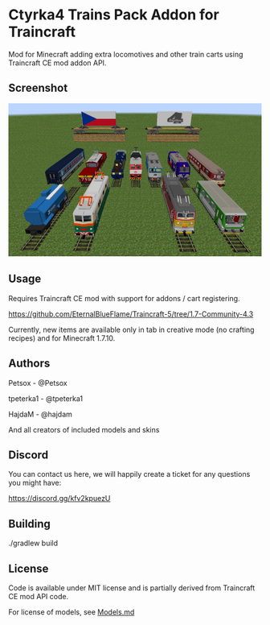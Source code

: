 Ctyrka4 Trains Pack Addon for Traincraft
========================================

Mod for Minecraft adding extra locomotives and other train carts using Traincraft CE mod addon API.

Screenshot
----------

![Screenshot](images/screenshot.jpg?raw=true)

Usage
-----

Requires Traincraft CE mod with support for addons / cart registering.

https://github.com/EternalBlueFlame/Traincraft-5/tree/1.7-Community-4.3

Currently, new items are available only in tab in creative mode (no crafting recipes) and for Minecraft 1.7.10.

Authors
-------

Petsox - @Petsox

tpeterka1 - @tpeterka1

HajdaM - @hajdam

And all creators of included models and skins

Discord
-------

You can contact us here, we will happily create a ticket for any questions you might have:

https://discord.gg/kfv2kpuezU

Building
--------

./gradlew build

License
-------

Code is available under MIT license and is partially derived from Traincraft CE mod API code.

For license of models, see [Models.md](https://github.com/Petsox/Ctyrk4-Addon-TCCE/blob/master/Models.md)

